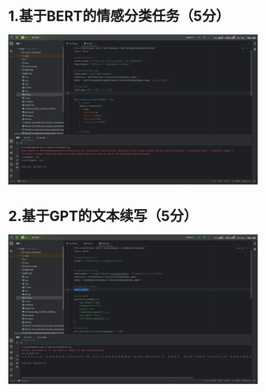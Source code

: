 # 1.基于BERT的情感分类任务（5分）
<img src="https://github.com/livoxzxd/-/blob/main/7%EF%BC%8C8/7%EF%BC%8C8%E6%88%AA%E5%9B%BE%EF%BC%881%EF%BC%89.png" width="800" >

# 2.基于GPT的文本续写（5分）
<img src="https://github.com/livoxzxd/-/blob/main/7%EF%BC%8C8/7%EF%BC%8C8%E6%88%AA%E5%9B%BE%EF%BC%882%EF%BC%89.png" width="800" >
